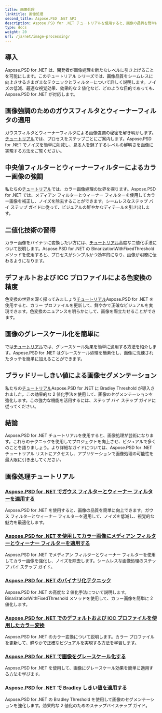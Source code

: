 ```yaml
---
title: 画像処理
linktitle: 画像処理
second_title: Aspose.PSD .NET API
description: Aspose.PSD for .NET チュートリアルを使用すると、画像の品質を簡単に向上できます。ガウス フィルターやウィーナー フィルター、色変換、2 値化などのテクニックを学習します。
type: docs
weight: 20
url: /ja/net/image-processing/
---
```


## 導入

Aspose.PSD for .NET は、開発者が画像処理を新たなレベルに引き上げることを可能にします。このチュートリアル シリーズでは、画像品質をシームレスに向上させるさまざまなテクニックとフィルターについて詳しく説明します。ノイズの低減、最適な視覚効果、効果的な 2 値化など、どのような目的であっても、Aspose.PSD for .NET が対応します。

## 画像強調のためのガウスフィルタとウィーナーフィルタの適用
ガウスフィルタとウィーナーフィルタによる画像強調の秘密を解き明かします。[チュートリアル](./apply-gaussian-wiener-filters/)では、プロセスをステップごとにご案内します。Aspose.PSD for .NET でノイズを簡単に削減し、見る人を魅了するレベルの鮮明さを画像に実現する方法をご覧ください。

## 中央値フィルターとウィーナーフィルターによるカラー画像の強調
私たちの[チュートリアル](./apply-median-wiener-filters-color-images/)では、カラー画像処理の世界を探ります。Aspose.PSD for .NET では、メディアン フィルターとウィーナー フィルターを使用してカラー画像を補正し、ノイズを除去することができます。シームレスなステップ バイ ステップ ガイドに従って、ビジュアルの鮮やかなディテールを引き出します。

## 二値化技術の習得
カラー画像をバイナリに変換したい方には、[チュートリアル](./binarization-techniques/)高度な二値化手法について説明します。Aspose.PSD for .NET の BinarizationWithFixedThreshold メソッドを使用すると、プロセスがシンプルかつ効率的になり、画像が明瞭に伝わるようになります。

## デフォルトおよび ICC プロファイルによる色変換の精度
色変換の世界を深く探ってみましょう[チュートリアル](./color-conversion-default-icc-profiles/)Aspose.PSD for .NET を使用すると、カラー プロファイルを更新して、鮮やかで正確なビジュアルを実現できます。色変換のニュアンスを明らかにして、画像を際立たせることができます。

## 画像のグレースケール化を簡単に
では[チュートリアル](./grayscaling-images/)では、グレースケール効果を簡単に適用する方法を紹介します。Aspose.PSD for .NET はグレースケール処理を簡素化し、画像に洗練されたタッチを簡単に加えることができます。

## ブラッドリーしきい値による画像セグメンテーション
私たちの[チュートリアル](./apply-bradley-threshold/)Aspose.PSD for .NET に Bradley Threshold が導入されました。この効果的な 2 値化手法を使用して、画像のセグメンテーションを強化します。この強力な機能を活用するには、ステップ バイ ステップ ガイドに従ってください。

## 結論
Aspose.PSD for .NET チュートリアルを使用すると、画像処理が芸術になります。これらのテクニックを使用してプロジェクトを向上させ、ビジュアルで多くのことを語りましょう。より詳細なガイドについては、Aspose.PSD for .NET チュートリアル リストにアクセスし、アプリケーションで画像処理の可能性を最大限に引き出してください。

## 画像処理チュートリアル
### [Aspose.PSD for .NET でガウス フィルターとウィーナー フィルターを適用する](./apply-gaussian-wiener-filters/)
Aspose.PSD for .NET を使用すると、画像の品質を簡単に向上できます。ガウス フィルターとウィーナー フィルターを適用して、ノイズを低減し、視覚的な魅力を最適化します。
### [Aspose.PSD for .NET を使用してカラー画像にメディアン フィルターとウィーナー フィルターを適用する](./apply-median-wiener-filters-color-images/)
Aspose.PSD for .NET でメディアン フィルターとウィーナー フィルターを使用してカラー画像を強化し、ノイズを除去します。シームレスな画像処理のステップ バイ ステップ ガイド。
### [Aspose.PSD for .NET のバイナリ化テクニック](./binarization-techniques/)
Aspose.PSD for .NET の高度な 2 値化手法について説明します。BinarizationWithFixedThreshold メソッドを使用して、カラー画像を簡単に 2 値化します。
### [Aspose.PSD for .NET でのデフォルトおよび ICC プロファイルを使用したカラー変換](./color-conversion-default-icc-profiles/)
Aspose.PSD for .NET のカラー変換について説明します。カラー プロファイルを更新して、鮮やかで正確なビジュアルを実現する方法を学習します。
### [Aspose.PSD for .NET で画像をグレースケール化する](./grayscaling-images/)
Aspose.PSD for .NET を使用して、画像にグレースケール効果を簡単に適用する方法を学びます。
### [Aspose.PSD for .NET で Bradley しきい値を適用する](./apply-bradley-threshold/)
Aspose.PSD for .NET の Bradley Threshold を使用して画像のセグメンテーションを強化します。効果的な 2 値化のためのステップバイステップ ガイド。